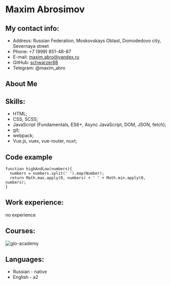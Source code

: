 # Maxim Abrosimov

## My contact info:

* Address: Russian Federation, Moskovskays Oblast, Domodedovo city, 
Severnaya street
* Phone: +7 (999) 851-48-87
* E-mail: maxim.abro@yandex.ru
* GitHub: [schwarzer88](https://github.com/schwarzer88)
* Telegram: @maxim_abro

## About Me

## Skills:
* HTML;
* CSS, SCSS;
* JavaScript (Fundamentals, ES6+, Async JavaScript, DOM, JSON, fetch);
* git;
* webpack;
* Vue.js, vuex, vue-router, nuxt;

## Code example
```$xslt
function highAndLow(numbers){
  numbers = numbers.split(' ').map(Number);
  return Math.max.apply(0, numbers) + ' ' + Math.min.apply(0, numbers);
}
```

## Work experience:
no experience

## Courses:
![glo-academy](https://fs-thb01.getcourse.ru/fileservice/file/thumbnail/h/be9b53208bed2746b9b226fa631ce47a.png/s/800x/a/12250/sc/238)

## Languages:
* Russian - native
* English - a2